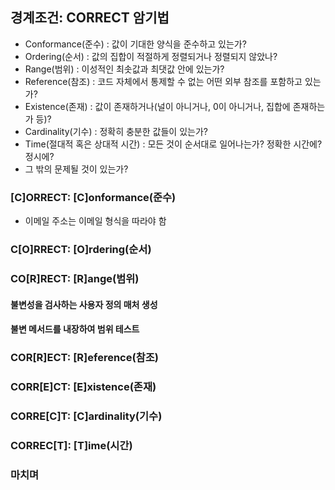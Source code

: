 ## 경계조건: CORRECT 암기법
- Conformance(준수) : 값이 기대한 양식을 준수하고 있는가?
- Ordering(순서) : 값의 집합이 적절하게 정렬되거나 정렬되지 않았나?
- Range(범위) : 이성적인 최솟값과 최댓값 안에 있는가?
- Reference(참조) : 코드 자체에서 통제할 수 없는 어떤 외부 참조를 포함하고 있는가?
- Existence(존재) : 값이 존재하거나(널이 아니거나, 0이 아니거나, 집합에 존재하는가 등)?
- Cardinality(기수) : 정확히 충분한 값들이 있는가?
- Time(절대적 혹은 상대적 시간) : 모든 것이 순서대로 일어나는가? 정확한 시간에? 정시에?
- 그 밖의 문제될 것이 있는가?

### [C]ORRECT: [C]onformance(준수)
- 이메일 주소는 이메일 형식을 따라야 함

### C[O]RRECT: [O]rdering(순서)
### CO[R]RECT: [R]ange(범위)
#### 불변성을 검사하는 사용자 정의 매처 생성
#### 불변 메서드를 내장하여 범위 테스트

### COR[R]ECT: [R]eference(참조)
### CORR[E]CT: [E]xistence(존재)
### CORRE[C]T: [C]ardinality(기수)
### CORREC[T]: [T]ime(시간)
### 마치며
